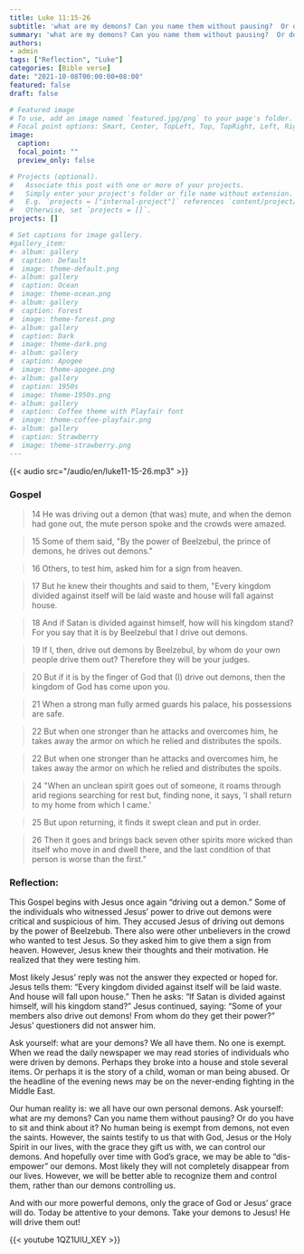 ```yaml
---
title: Luke 11:15-26
subtitle: 'what are my demons? Can you name them without pausing?  Or do you have to sit and think about it?  No human being is exempt from demons, not even the saints.  However, the saints testify to us that with God, Jesus or the Holy Spirit in our lives, with the grace they gift us with, we can control our demons.'
summary: 'what are my demons? Can you name them without pausing?  Or do you have to sit and think about it?  No human being is exempt from demons, not even the saints.  However, the saints testify to us that with God, Jesus or the Holy Spirit in our lives, with the grace they gift us with, we can control our demons.'
authors:
- admin
tags: ["Reflection", "Luke"]
categories: [Bible verse]
date: "2021-10-08T00:00:00+08:00"
featured: false
draft: false

# Featured image
# To use, add an image named `featured.jpg/png` to your page's folder.
# Focal point options: Smart, Center, TopLeft, Top, TopRight, Left, Right, BottomLeft, Bottom, BottomRight
image:
  caption:
  focal_point: ""
  preview_only: false

# Projects (optional).
#   Associate this post with one or more of your projects.
#   Simply enter your project's folder or file name without extension.
#   E.g. `projects = ["internal-project"]` references `content/project/deep-learning/index.md`.
#   Otherwise, set `projects = []`.
projects: []

# Set captions for image gallery.
#gallery_item:
#- album: gallery
#  caption: Default
#  image: theme-default.png
#- album: gallery
#  caption: Ocean
#  image: theme-ocean.png
#- album: gallery
#  caption: Forest
#  image: theme-forest.png
#- album: gallery
#  caption: Dark
#  image: theme-dark.png
#- album: gallery
#  caption: Apogee
#  image: theme-apogee.png
#- album: gallery
#  caption: 1950s
#  image: theme-1950s.png
#- album: gallery
#  caption: Coffee theme with Playfair font
#  image: theme-coffee-playfair.png
#- album: gallery
#  caption: Strawberry
#  image: theme-strawberry.png
---
```


{{< audio src="/audio/en/luke11-15-26.mp3" >}}

### Gospel
> 14 He was driving out a demon (that was) mute, and when the demon had gone out, the mute person spoke and the crowds were amazed.

> 15 Some of them said, "By the power of Beelzebul, the prince of demons, he drives out demons."

> 16 Others, to test him, asked him for a sign from heaven.

> 17 But he knew their thoughts and said to them, "Every kingdom divided against itself will be laid waste and house will fall against house.

> 18 And if Satan is divided against himself, how will his kingdom stand? For you say that it is by Beelzebul that I drive out demons.

> 19 If I, then, drive out demons by Beelzebul, by whom do your own people drive them out? Therefore they will be your judges.

> 20 But if it is by the finger of God that (I) drive out demons, then the kingdom of God has come upon you.

> 21 When a strong man fully armed guards his palace, his possessions are safe.

> 22 But when one stronger than he attacks and overcomes him, he takes away the armor on which he relied and distributes the spoils.

> 22 But when one stronger than he attacks and overcomes him, he takes away the armor on which he relied and distributes the spoils.

> 24 "When an unclean spirit goes out of someone, it roams through arid regions searching for rest but, finding none, it says, 'I shall return to my home from which I came.'

> 25 But upon returning, it finds it swept clean and put in order.

> 26 Then it goes and brings back seven other spirits more wicked than itself who move in and dwell there, and the last condition of that person is worse than the first."

### Reflection:
This Gospel begins with Jesus once again “driving out a demon.”  Some of the individuals who witnessed Jesus’ power to drive out demons were critical and suspicious of him.  They accused Jesus of driving out demons by the power of Beelzebub.  There also were other unbelievers in the crowd who wanted to test Jesus.  So they asked him to give them a sign from heaven.  However, Jesus knew their thoughts and their motivation.  He realized that they were testing him.

Most likely Jesus’ reply was not the answer they expected or hoped for.  Jesus tells them: “Every kingdom divided against itself will be laid waste.  And house will fall upon house.”  Then he asks: “If Satan is divided against himself, will his kingdom stand?”  Jesus continued, saying: “Some of your members also drive out demons! From whom do they get their power?”  Jesus’ questioners did not answer him.

Ask yourself: what are your demons?  We all have them.  No one is exempt.  When we read the daily newspaper we may read stories of individuals who were driven by demons.  Perhaps they broke into a house and stole several items.  Or perhaps it is the story of a child, woman or man being abused.  Or the headline of the evening news may be on the never-ending fighting in the Middle East.

Our human reality is: we all have our own personal demons.  Ask yourself: what are my demons? Can you name them without pausing?  Or do you have to sit and think about it?  No human being is exempt from demons, not even the saints.  However, the saints testify to us that with God, Jesus or the Holy Spirit in our lives, with the grace they gift us with, we can control our demons.  And hopefully over time with God’s grace, we may be able to “dis-empower” our demons.  Most likely they will not completely disappear from our lives.  However, we will be better able to recognize them and control them, rather than our demons controlling us.

And with our more powerful demons, only the grace of God or Jesus’ grace will do.  Today be attentive to your demons. Take your demons to Jesus! He will drive them out!

{{< youtube 1QZ1UlU_XEY >}}
